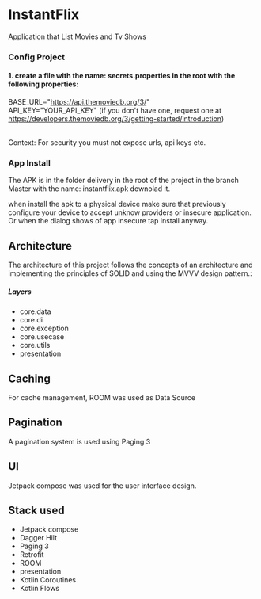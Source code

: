 # InstantFlix
Application that List Movies and Tv Shows

### Config Project
#### 1. create a file with the name: secrets.properties in the root with the following properties:
BASE_URL="https://api.themoviedb.org/3/" <br />
API_KEY="YOUR_API_KEY" (if you don't have one, request one at https://developers.themoviedb.org/3/getting-started/introduction)<br /><br />

Context: For security you must not expose urls, api keys etc. <br />


### App Install

The APK is in the folder delivery in the root of the project in the branch Master with the name: instantflix.apk downolad it.

when install the apk to a physical device make sure that previously configure your device to accept unknow providers or insecure application.
Or when the dialog shows of app insecure tap install anyway.

## Architecture
The architecture of this project follows the concepts of an architecture and implementing the principles of SOLID and using the MVVV design pattern.:<br />

##### Layers
<ul>
<li>core.data</li>
<li>core.di</li>
<li>core.exception</li>
<li>core.usecase</li>
<li>core.utils</li>
<li>presentation
</ul>

## Caching
For cache management, ROOM was used as Data Source

## Pagination
A pagination system is used using Paging 3

## UI
Jetpack compose was used for the user interface design.

## Stack used

<ul>
<li>Jetpack compose</li>
<li>Dagger Hilt</li>
<li>Paging 3</li>
<li>Retrofit</li>
<li>ROOM</li>
<li>presentation</li>
<li>Kotlin Coroutines</li>
<li>Kotlin Flows</li>
</ul>
